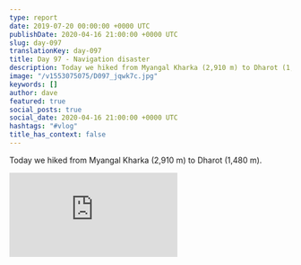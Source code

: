 ```yaml
---
type: report
date: 2019-07-20 00:00:00 +0000 UTC
publishDate: 2020-04-16 21:00:00 +0000 UTC
slug: day-097
translationKey: day-097
title: Day 97 - Navigation disaster
description: Today we hiked from Myangal Kharka (2,910 m) to Dharot (1,480 m).
image: "/v1553075075/D097_jqwk7c.jpg"
keywords: []
author: dave
featured: true
social_posts: true
social_date: 2020-04-16 21:00:00 +0000 UTC
hashtags: "#vlog"
title_has_context: false
---
```


Today we hiked from Myangal Kharka (2,910 m) to Dharot (1,480 m).

<iframe class="youtube75" src="https://www.youtube.com/embed/IJiSyas2FJk" frameborder="0" allow="accelerometer; autoplay; encrypted-media; gyroscope; picture-in-picture" allowfullscreen></iframe>

